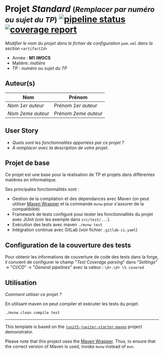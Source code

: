 # Projet *Standard* <small>(*Remplacer par numéro ou sujet du TP*)</small> [![pipeline status](https://www-apps.univ-lehavre.fr/forge/pigne/projet-standard/badges/master/pipeline.svg)](https://www-apps.univ-lehavre.fr/forge/pigne/projet-standard/commits/master) [![coverage report](https://www-apps.univ-lehavre.fr/forge/pigne/projet-standard/badges/master/coverage.svg)](https://www-apps.univ-lehavre.fr/forge/pigne/projet-standard/commits/master)

*Modifier le nom du projet dans le fichier de configuraiton `pom.xml` dans la section `<artifactId>`*

- Année : **M1 iWOCS**
- Matière: *matière*
- TP : *numéro ou sujet du TP*



## Auteur(s)

|Nom|Prénom|
|--|--|
*Nom 1er auteur* | *Prénom 1er auteur*|
*Nom 2eme auteur* | *Prénom 2eme auteur*|

## User Story

- *Quels sont les fonctionnalités apportées par ce projet ?*
- *A remplacer avec la description de votre projet.*

## Projet de base

Ce projet est une base pour la réalisation de TP et projets dans différentes matières en informatique.

Ses principales fonctionnalités sont :

- Gestion de la compilation et des dépendances avec Maven (on peut utiliser [Maven Wrapper](https://github.com/takari/maven-wrapper) et la commande `mvnw` pour s'assurer de la compatibilité)
- Framework de tests configuré pour tester les fonctionnalités du projet avec JUnit (voir les exemple dans `src/test/...`).
- Exécution des tests avec maven `./mvnw test`
- Intégration continue avec GitLab (voir fichier `.gitlab-ci.yaml`)

## Configuration de la couverture des tests

Pour obtenir les informations de couverture de code des tests dans la forge, il convient de configurer le champ "*Test Coverage parsing*" dans "*Settings*" -> "*CI/CD*" -> "*General pipelines*"  avec la valeur : `\d+.\d+ \% covered`

## Utilisation

*Comment utiliser ce projet ?*

En utilisant maven on peut compiler et exécuter les tests du projet.

```sh
./mvnw clean compile test
```

---

This template is based on the  [`junit5-jupiter-starter-maven`](https://github.com/junit-team/junit5-samples/tree/r5.3.0/junit5-jupiter-starter-maven) project demonstrator.

Please note that this project uses the [Maven Wrapper](https://github.com/takari/maven-wrapper).
Thus, to ensure that the correct version of Maven is used, invoke `mvnw` instead of `mvn`.
